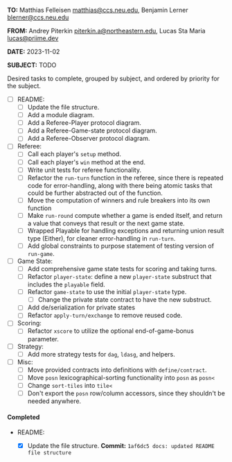 **TO:** Matthias Felleisen <matthias@ccs.neu.edu>, Benjamin Lerner <blerner@ccs.neu.edu>

**FROM:** Andrey Piterkin <piterkin.a@northeastern.edu>, Lucas Sta
Maria <lucas@priime.dev>

**DATE:** 2023-11-02

**SUBJECT:** TODO

Desired tasks to complete, grouped by subject, and ordered by priority
for the subject.

- [ ] README:
  - [ ] Update the file structure.
  - [ ] Add a module diagram.
  - [ ] Add a Referee-Player protocol diagram.
  - [ ] Add a Referee-Game-state protocol diagram.
  - [ ] Add a Referee-Observer protocol diagram.
- [ ] Referee:
  - [ ] Call each player's `setup` method.
  - [ ] Call each player's `win` method at the end.
  - [ ] Write unit tests for referee functionality.
  - [ ] Refactor the `run-turn` function in the referee, since there
        is repeated code for error-handling, along with there being
        atomic tasks that could be further abstracted out of the
        function.
  - [ ] Move the computation of winners and rule breakers into its own
        function
  - [ ] Make `run-round` compute whether a game is ended itself, and
        return a value that conveys that result or the next game
        state.
  - [ ] Wrapped Playable for handling exceptions and returning union
        result type (Either), for cleaner error-handling in
        `run-turn`.
  - [ ] Add global constraints to purpose statement of testing version
        of `run-game`.
- [ ] Game State:
  - [ ] Add comprehensive game state tests for scoring and taking
        turns.
  - [ ] Refactor `player-state`: define a new `player-state` substruct
        that includes the `playable` field.
  - [ ] Refactor `game-state` to use the initial `player-state` type.
    - [ ] Change the private state contract to have the new substruct.
  - [ ] Add de/serialization for private states
  - [ ] Refactor `apply-turn/exchange` to remove reused code.
- [ ] Scoring:
  - [ ] Refactor `xscore` to utilize the optional end-of-game-bonus
        parameter.
- [ ] Strategy:
  - [ ] Add more strategy tests for `dag`, `ldasg`, and helpers.
- [ ] Misc:
  - [ ] Move provided contracts into definitions with
        `define/contract`.
  - [ ] Move `posn` lexicographical-sorting functionality into `posn`
        as `posn<`
  - [ ] Change `sort-tiles` into `tile<`
  - [ ] Don't export the `posn` row/column accessors, since they
        shouldn't be needed anywhere.

#### Completed

- README:
  - [X] Update the file structure. **Commit:** `1af6dc5 docs: updated README file structure`

